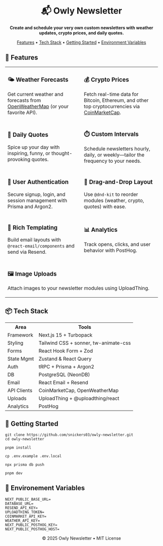 <!DOCTYPE html>
<html lang="en">
<body>
  <div align="center">

# 📬 Owly Newsletter

**Create and schedule your very own custom newsletters with weather updates, crypto prices, and daily quotes.**

[Features](#-features) • [Tech Stack](#-tech-stack) • [Getting Started](#-getting-started) • [Environment Variables](#-environment-variables)

</div>

## 🚀 Features

<table>
  <tr>
    <td width="50%">
      <h3>🌤️ Weather Forecasts</h3>
      <p>Get current weather and forecasts from <a href="https://openweathermap.org/">OpenWeatherMap</a> (or your favorite API).</p>
    </td>
    <td width="50%">
      <h3>💰 Crypto Prices</h3>
      <p>Fetch real-time data for Bitcoin, Ethereum, and other top cryptocurrencies via <a href="https://coinmarketcap.com/api/">CoinMarketCap</a>.</p>
    </td>
  </tr>
  <tr>
    <td width="50%">
      <h3>💬 Daily Quotes</h3>
      <p>Spice up your day with inspiring, funny, or thought-provoking quotes.</p>
    </td>
    <td width="50%">
      <h3>⏱️ Custom Intervals</h3>
      <p>Schedule newsletters hourly, daily, or weekly—tailor the frequency to your needs.</p>
    </td>
  </tr>
  <tr>
    <td width="50%">
      <h3>🔐 User Authentication</h3>
      <p>Secure signup, login, and session management with Prisma and Argon2.</p>
    </td>
    <td width="50%">
      <h3>🔄 Drag‑and-Drop Layout</h3>
      <p>Use <code>@dnd-kit</code> to reorder modules (weather, crypto, quotes) with ease.</p>
    </td>
  </tr>
  <tr>
    <td width="50%">
      <h3>📧 Rich Templating</h3>
      <p>Build email layouts with <code>@react-email/components</code> and send via Resend.</p>
    </td>
    <td width="50%">
      <h3>📊 Analytics</h3>
      <p>Track opens, clicks, and user behavior with PostHog.</p>
    </td>
  </tr>
  <tr>
    <td colspan="2">
      <h3>🖼️ Image Uploads</h3>
      <p>Attach images to your newsletter modules using UploadThing.</p>
    </td>
  </tr>
</table>

  <section id="tech-stack" class="container">
    <h2>📦 Tech Stack</h2>
    <table>
      <tr><th>Area</th><th>Tools</th></tr>
      <tr><td>Framework</td><td>Next.js 15 + Turbopack</td></tr>
      <tr><td>Styling</td><td>Tailwind CSS + sonner, tw-animate-css</td></tr>
      <tr><td>Forms</td><td>React Hook Form + Zod</td></tr>
      <tr><td>State Mgmt</td><td>Zustand & React Query</td></tr>
      <tr><td>Auth</td><td>tRPC + Prisma + Argon2</td></tr>
      <tr><td>DB</td><td>PostgreSQL (NeonDB)</td></tr>
      <tr><td>Email</td><td>React Email + Resend</td></tr>
      <tr><td>API Clients</td><td>CoinMarketCap, OpenWeatherMap</td></tr>
      <tr><td>Uploads</td><td>UploadThing + @uploadthing/react</td></tr>
      <tr><td>Analytics</td><td>PostHog</td></tr>
    </table>
  </section>

  <section id="getting-started">
    <h2>🎯 Getting Started</h2>
    <pre><code>git clone https://github.com/snickers03/owly-newsletter.git
cd owly-newsletter</code></pre>
    <pre><code>pnpm install</code></pre>
    <pre><code>cp .env.example .env.local</code></pre>
    <pre><code>npx prisma db push</code></pre>
    <pre><code>pnpm dev</code></pre>
  </section> 
  
  
  <section id="environment-variables">
    <h2>🔐 Environement Variables</h2>
    <pre><code>NEXT_PUBLIC_BASE_URL=
DATABASE_URL=
RESEND_API_KEY=
UPLOADTHING_TOKEN=
COINMARKET_API_KEY=
WEATHER_API_KEY=
NEXT_PUBLIC_POSTHOG_KEY=
NEXT_PUBLIC_POSTHOG_HOST=</code></pre>
  </section>

  <footer align="center">
    &copy; 2025 Owly Newsletter • MIT License
  </footer>
</body>
</html>
